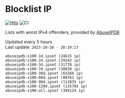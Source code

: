 # Blocklist IP

[![Hits](https://hits.seeyoufarm.com/api/count/incr/badge.svg?url=https%3A%2F%2Fgithub.com%2Fborestad%2Fblocklist-ip%2F&count_bg=%2379C83D&title_bg=%23555555&icon=&icon_color=%23E7E7E7&title=hits&edge_flat=false)](https://hits.seeyoufarm.com)  ![CI](https://img.shields.io/github/workflow/status/borestad/blocklist-ip/CI?style=flat-square)

Lists with worst IPv4 offenders, provided by [AbuseIPDB](https://www.abuseipdb.com/)

<!-- FOOTER-PLACEHOLDER -->
Updated every 5 hours<br>
Last update: `2023-10-26 - 20:19:17`
```
abuseipdb-s100-1d.ipset (24615 ip)
abuseipdb-s100-2d.ipset (29242 ip)
abuseipdb-s100-3d.ipset (31770 ip)
abuseipdb-s100-7d.ipset (38030 ip)
abuseipdb-s100-30d.ipset (63266 ip)
abuseipdb-s100-60d.ipset (88761 ip)
abuseipdb-s100-90d.ipset (112835 ip)
abuseipdb-s100-120d.ipset (135781 ip)
abuseipdb-s100-all.ipset (399124 ip)
```
